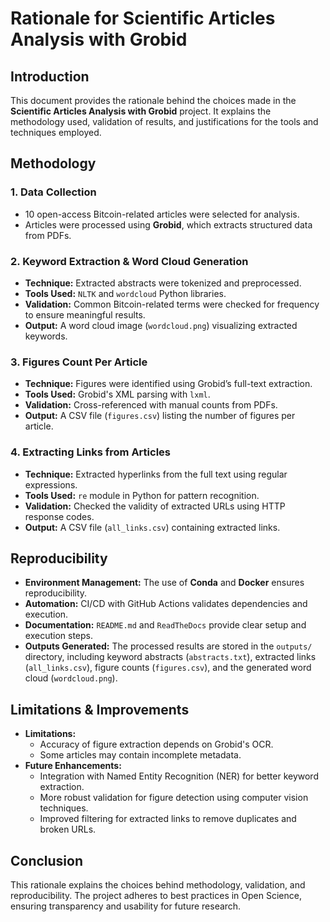 
# Rationale for Scientific Articles Analysis with Grobid

## Introduction
This document provides the rationale behind the choices made in the **Scientific Articles Analysis with Grobid** project. It explains the methodology used, validation of results, and justifications for the tools and techniques employed.

## Methodology
### 1. **Data Collection**
- 10 open-access Bitcoin-related articles were selected for analysis.
- Articles were processed using **Grobid**, which extracts structured data from PDFs.

### 2. **Keyword Extraction & Word Cloud Generation**
- **Technique:** Extracted abstracts were tokenized and preprocessed.
- **Tools Used:** `NLTK` and `wordcloud` Python libraries.
- **Validation:** Common Bitcoin-related terms were checked for frequency to ensure meaningful results.
- **Output:** A word cloud image (`wordcloud.png`) visualizing extracted keywords.

### 3. **Figures Count Per Article**
- **Technique:** Figures were identified using Grobid’s full-text extraction.
- **Tools Used:** Grobid's XML parsing with `lxml`.
- **Validation:** Cross-referenced with manual counts from PDFs.
- **Output:** A CSV file (`figures.csv`) listing the number of figures per article.

### 4. **Extracting Links from Articles**
- **Technique:** Extracted hyperlinks from the full text using regular expressions.
- **Tools Used:** `re` module in Python for pattern recognition.
- **Validation:** Checked the validity of extracted URLs using HTTP response codes.
- **Output:** A CSV file (`all_links.csv`) containing extracted links.

## Reproducibility
- **Environment Management:** The use of **Conda** and **Docker** ensures reproducibility.
- **Automation:** CI/CD with GitHub Actions validates dependencies and execution.
- **Documentation:** `README.md` and `ReadTheDocs` provide clear setup and execution steps.
- **Outputs Generated:** The processed results are stored in the `outputs/` directory, including keyword abstracts (`abstracts.txt`), extracted links (`all_links.csv`), figure counts (`figures.csv`), and the generated word cloud (`wordcloud.png`).

## Limitations & Improvements
- **Limitations:**
  - Accuracy of figure extraction depends on Grobid's OCR.
  - Some articles may contain incomplete metadata.
- **Future Enhancements:**
  - Integration with Named Entity Recognition (NER) for better keyword extraction.
  - More robust validation for figure detection using computer vision techniques.
  - Improved filtering for extracted links to remove duplicates and broken URLs.

## Conclusion
This rationale explains the choices behind methodology, validation, and reproducibility. The project adheres to best practices in Open Science, ensuring transparency and usability for future research.

